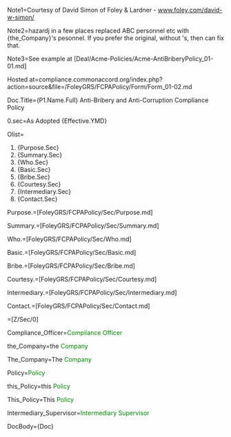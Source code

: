 Note1=Courtesy of David Simon of Foley & Lardner - www.foley.com/david-w-simon/

Note2=hazardj in a few places replaced ABC personnel etc with {the_Company}'s pesonnel.  If you prefer the original, without 's, then can fix that.

Note3=See example at [Deal/Acme-Policies/Acme-AntiBriberyPolicy_01-01.md]

Hosted at=compliance.commonaccord.org/index.php?action=source&file=/FoleyGRS/FCPAPolicy/Form/Form_01-02.md

Doc.Title={P1.Name.Full} Anti-Bribery and Anti-Corruption Compliance Policy

0.sec=As Adopted {Effective.YMD}

Olist=<ol><li>{Purpose.Sec}<li>{Summary.Sec}<li>{Who.Sec}<li>{Basic.Sec}<li>{Bribe.Sec}<li>{Courtesy.Sec}<li>{Intermediary.Sec}<li>{Contact.Sec}</ol>

Purpose.=[FoleyGRS/FCPAPolicy/Sec/Purpose.md]

Summary.=[FoleyGRS/FCPAPolicy/Sec/Summary.md]

Who.=[FoleyGRS/FCPAPolicy/Sec/Who.md]

Basic.=[FoleyGRS/FCPAPolicy/Sec/Basic.md]

Bribe.=[FoleyGRS/FCPAPolicy/Sec/Bribe.md]

Courtesy.=[FoleyGRS/FCPAPolicy/Sec/Courtesy.md]

Intermediary.=[FoleyGRS/FCPAPolicy/Sec/Intermediary.md]

Contact.=[FoleyGRS/FCPAPolicy/Sec/Contact.md]

=[Z/Sec/0]

Compliance_Officer=<font style="color:green;">Compliance Officer</font>

the_Company=the <font style="color:green;">Company</font>

The_Company=The <font style="color:green;">Company</font>

Policy=<font style="color:green;">Policy</font>

this_Policy=this <font style="color:green;">Policy</font>

This_Policy=This <font style="color:green;">Policy</font>

Intermediary_Supervisor=<font style="color:green;">Intermediary Supervisor</font>

DocBody=<!DOCTYPE html><html><head><style>ins (Curly-) color: magenta(-Curly) li (Curly-)margin: 15px;(-Curly) ol (Curly-)list-style-type: upper-roman; (-Curly) ol ol (Curly-)list-style-type: disc;(-Curly) ol ol ol (Curly-)list-style-type: decimal;(-Curly)</style></head><body>{Doc}